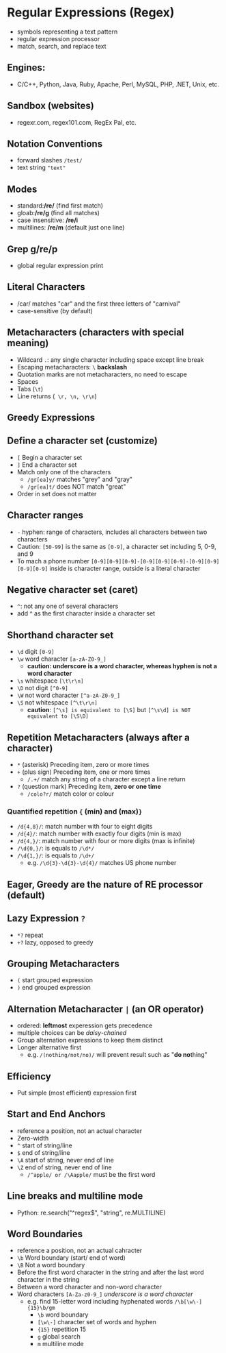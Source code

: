 # Regular Expressions (Regex)
- symbols representing a text pattern
- regular expression processor
- match, search, and replace text

## Engines: 
- C/C++, Python, Java, Ruby, Apache, Perl, MySQL, PHP, .NET, Unix, etc.

## Sandbox (websites)
- regexr.com, regex101.com, RegEx Pal, etc.

## Notation Conventions
- forward slashes ```/test/```
- text string  ```"text"```

## Modes
- standard:**/re/** (find first match)
- gloab:**/re/g** (find all matches)
- case insensitive: **/re/i**
- multilines: **/re/m** (default just one line)

## Grep g/re/p
- global regular expression print

## Literal Characters
- /car/ matches "car" and the first three letters of "carnival"
- case-sensitive (by default)

## Metacharacters (characters with special meaning)
- Wildcard ```.```: any single character including space except line break
- Escaping metacharacters: ```\``` **backslash**
- Quotation marks are not metacharacters, no need to escape
- Spaces
- Tabs (```\t```)
- Line returns (``` \r, \n, \r\n```)

## Greedy Expressions

## Define a character set (customize) 
- ```[``` Begin a character set 
- ```]``` End a character set
- Match only one of the characters
  - ```/gr[ea]y/``` matches "grey" and "gray"
  - ```/gr[ea]t/``` does NOT match "great"
- Order in set does not matter

## Character ranges
- ```-``` hyphen: range of characters, includes all characters between two characters
- Caution: ```[50-99]``` is the same as ```[0-9]```, a character set including 5, 0-9, and 9
- To mach a phone number ```[0-9][0-9][0-9]-[0-9][0-9][0-9]-[0-9][0-9][0-9][0-9]``` inside is character range, outside is a literal character

## Negative character set (caret)
- ```^```: not any one of several characters
- add ^ as the first character inside a character set

## Shorthand character set
- ```\d``` digit ```[0-9]```
- ```\w``` word character ```[a-zA-Z0-9_]```
  - **caution: underscore is a word character, whereas hyphen is not a word character**   
- ```\s``` whitespace ```[\t\r\n]```
- ```\D``` not digit ```[^0-9]```
- ```\W``` not word character ```[^a-zA-Z0-9_]```
- ```\S``` not whitespace ```[^\t\r\n]```
  - **caution**: ```[^\s] is equivalent to [\S]``` but ```[^\s\d] is NOT equivalent to [\S\D]```

## Repetition Metacharacters (always after a character)
- ```*``` (asterisk) Preceding item, zero or more times
- ```+``` (plus sign) Preceding item, one or more times
  - ```/.+/``` match any string of a character except a line return  
- ```?``` (question mark) Preceding item, **zero or one time**
  - ```/colo?r/``` match color or colour

### Quantified repetition ```{``` (min) and (max)```}```
- ```/d{4,8}/```: match number with four to eight digits
- ```/d{4}/```: match number with exactly four digits (min is max)
- ```/d{4,}/```: match number with four or more digits (max is infinite)
- ```/\d{0,}/```: is equals to ```/\d*/```
- ```/\d{1,}/```: is equals to ```/\d+/```
  - e.g. ```/\d{3}-\d{3}-\d{4}/``` matches US phone number

## Eager, Greedy are the nature of RE processor (default)

## Lazy Expression ```?```
- ```*?``` repeat
- ```+?``` lazy, opposed to greedy

## Grouping Metacharacters
- ```(``` start grouped expression
- ```)``` end grouped expression

## Alternation Metacharacter ```|``` (an OR operator)
- ordered: **leftmost** experession gets precedence
- multiple choices can be *daisy-chained*
- Group alternation expressions to keep them distinct
- Longer alternative first 
  - e.g. ```/(nothing/not/no)/``` will prevent result such as "**do no**thing"
  
## Efficiency
- Put simple (most efficient) expression first

## Start and End Anchors 
- reference a position, not an actual character
- Zero-width
- ```^``` start of string/line
- ```$``` end of string/line
- ```\A``` start of string, never end of line
- ```\Z``` end of string, never end of line
  - ```/^apple/ or /\Aapple/``` must be the first word

## Line breaks and multiline mode
- Python: re.search("^regex$", "string", re.MULTILINE)

## Word Boundaries
- reference a position, not an actual cahracter
- ```\b``` Word boundary (start/ end of word)
- ```\B``` Not a word boundary
- Before the first word character in the string and after the last word character in the string
- Between a word character and non-word character
- Word characters ```[A-Za-z0-9_]``` *underscore is a word character*
  - e.g. find 15-letter word including hyphenated words ```/\b[\w\-]{15}\b/gm```
    - ```\b``` word boundary
    - ```[\w\-]``` character set of words and hyphen
    - ```{15}``` repetition 15
    - ```g``` global search
    - ```m``` multiline mode
